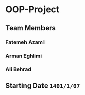 # OOP-Project

## Team Members
### Fatemeh Azami 

### Arman Eghlimi

### Ali Behrad

## Starting Date `1401/1/07`
